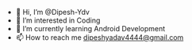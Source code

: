 - 👋 Hi, I’m @Dipesh-Ydv
- 👀 I’m interested in Coding
- 🌱 I’m currently learning Android Development
- 📫 How to reach me dipeshyadav4444@gmail.com

<!---
Dipesh-Ydv/Dipesh-Ydv is a ✨ special ✨ repository because its `README.md` (this file) appears on your GitHub profile.
You can click the Preview link to take a look at your changes.
--->
